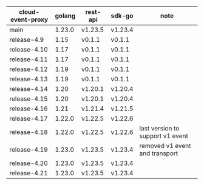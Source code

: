 | cloud-event-proxy | golang | rest-api | sdk-go  | note         |
| ----------------- | ------ | -------- | ------- | ------------ |
| main | 1.23.0 | v1.23.5 | v1.23.4 |  |
| release-4.9 | 1.15 | v0.1.1 | v0.1.1 |  |
| release-4.10 | 1.17 | v0.1.1 | v0.1.1 |  |
| release-4.11 | 1.17 | v0.1.1 | v0.1.1 |  |
| release-4.12 | 1.19 | v0.1.1 | v0.1.1 |  |
| release-4.13 | 1.19 | v0.1.1 | v0.1.1 |  |
| release-4.14 | 1.20 | v1.20.1 | v1.20.4 |  |
| release-4.15 | 1.20 | v1.20.1 | v1.20.4 |  |
| release-4.16 | 1.21 | v1.21.4 | v1.21.5 |  |
| release-4.17 | 1.22.0 | v1.22.5 | v1.22.6 |  |
| release-4.18 | 1.22.0 | v1.22.5 | v1.22.6 | last version to support v1 event |
| release-4.19 | 1.23.0 | v1.23.5 | v1.23.4 | removed v1 event and transport |
| release-4.20 | 1.23.0 | v1.23.5 | v1.23.4 |  |
| release-4.21 | 1.23.0 | v1.23.5 | v1.23.4 |  |
